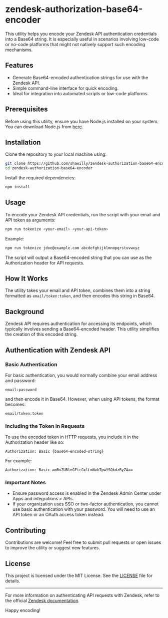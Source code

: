 # zendesk-authorization-base64-encoder

This utility helps you encode your Zendesk API authentication credentials into a Base64 string. It is especially useful in scenarios involving low-code or no-code platforms that might not natively support such encoding mechanisms.

## Features

- Generate Base64-encoded authentication strings for use with the Zendesk API.
- Simple command-line interface for quick encoding.
- Ideal for integration into automated scripts or low-code platforms.

## Prerequisites

Before using this utility, ensure you have Node.js installed on your system. You can download Node.js from [here](https://nodejs.org/).

## Installation

Clone the repository to your local machine using:

```bash
git clone https://github.com/shawilly/zendesk-authorization-base64-encoder.git
cd zendesk-authorization-base64-encoder
```

Install the required dependencies:

```bash
npm install
```

## Usage

To encode your Zendesk API credentials, run the script with your email and API token as arguments:

```bash
npm run tokenize <your-email> <your-api-token>
```

Example:

```bash
npm run tokenize jdoe@example.com abcdefghijklmnopqrstuvwxyz
```

The script will output a Base64-encoded string that you can use as the Authorization header for API requests.

## How It Works

The utility takes your email and API token, combines them into a string formatted as `email/token:token`, and then encodes this string in Base64.

## Background

Zendesk API requires authentication for accessing its endpoints, which typically involves sending a Base64-encoded header. This utility simplifies the creation of this encoded string.

## Authentication with Zendesk API

### Basic Authentication

For basic authentication, you would normally combine your email address and password:

```
email:password
```

and then encode it in Base64. However, when using API tokens, the format becomes:

```
email/token:token
```

### Including the Token in Requests

To use the encoded token in HTTP requests, you include it in the Authorization header like so:

```http
Authorization: Basic {base64-encoded-string}
```

For example:

```http
Authorization: Basic amRvZUBleGFtcGxlLmNvbTpwYSQkdzByZA==
```

### Important Notes

- Ensure password access is enabled in the Zendesk Admin Center under Apps and integrations > APIs.
- If your organization uses SSO or two-factor authentication, you cannot use basic authentication with your password. You will need to use an API token or an OAuth access token instead.

## Contributing

Contributions are welcome! Feel free to submit pull requests or open issues to improve the utility or suggest new features.

## License

This project is licensed under the MIT License. See the [LICENSE](https://github.com/shawilly/zendesk-authorization-base64-encoder/blob/main/LICENSE) file for details.

---

For more information on authenticating API requests with Zendesk, refer to the official [Zendesk documentation](https://support.zendesk.com/hc/en-us/articles/).

Happy encoding!
